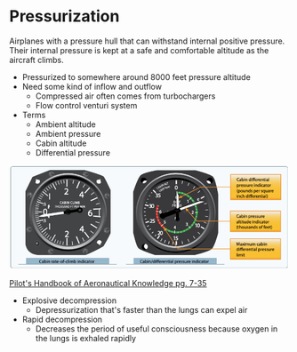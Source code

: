 # Pressurization

Airplanes with a pressure hull that can withstand internal positive pressure. Their internal pressure is kept at a safe and comfortable altitude as the aircraft climbs.

- Pressurized to somewhere around 8000 feet pressure altitude
- Need some kind of inflow and outflow
  - Compressed air often comes from turbochargers
  - Flow control venturi system
- Terms
  - Ambient altitude
  - Ambient pressure
  - Cabin altitude
  - Differential pressure

![Pressurization gauges](images/pressurization-gauges.png)

[Pilot's Handbook of Aeronautical Knowledge pg. 7-35](/_references/PHAK/7-35)

- Explosive decompression
  - Depressurization that's faster than the lungs can expel air
- Rapid decompression
  - Decreases the period of useful consciousness because oxygen in the lungs is exhaled rapidly

